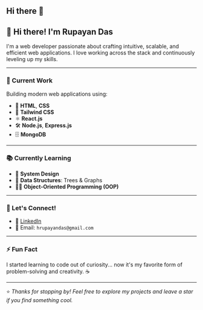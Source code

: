 ## Hi there 👋

<!--
**rupayand97/rupayand97** is a ✨ _special_ ✨ repository because its `README.md` (this file) appears on your GitHub profile.

Here are some ideas to get you started:

- 🔭 I’m currently working on ...
- 🌱 I’m currently learning ...
- 👯 I’m looking to collaborate on ...
- 🤔 I’m looking for help with ...
- 💬 Ask me about ...
- 📫 How to reach me: ...
- 😄 Pronouns: ...
- ⚡ Fun fact: ...
-->

## 👋 Hi there! I'm Rupayan Das

I'm a web developer passionate about crafting intuitive, scalable, and efficient web applications. I love working across the stack and continuously leveling up my skills.

---

### 🚀 Current Work
Building modern web applications using:
- 🧱 **HTML**, **CSS**
- 🎨 **Tailwind CSS**
- ⚛️ **React.js**
- 🛠️ **Node.js**, **Express.js**
- 🗄️ **MongoDB**

---

### 📚 Currently Learning
- 🧠 **System Design**
- 🌳 **Data Structures**: Trees & Graphs
- 👨‍💻 **Object-Oriented Programming (OOP)**

---

### 💬 Let's Connect!
- 💼 [LinkedIn](https://www.linkedin.com/in/rupayandas/)
- 📧 Email: `hrupayandas@gmail.com`

---

### ⚡ Fun Fact
I started learning to code out of curiosity... now it's my favorite form of problem-solving and creativity. ☕

---

⭐️ *Thanks for stopping by! Feel free to explore my projects and leave a star if you find something cool.*
